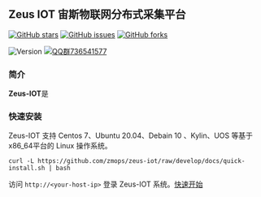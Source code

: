 ## Zeus IOT 宙斯物联网分布式采集平台

[![GitHub stars](https://img.shields.io/github/stars/zmops/zeus-iot.svg?style=for-the-badge&label=Stars&logo=github)](https://github.com/zmops/zeus-iot)
[![GitHub issues](https://img.shields.io/github/issues/zmops/zeus-iot?style=for-the-badge&label=Issuess&logo=github)](https://github.com/zmops/zeus-iot)
[![GitHub forks](https://img.shields.io/github/forks/zmops/zeus-iot?style=for-the-badge&label=Forks&logo=github)](https://github.com/zmops/zeus-iot)

![Version](https://img.shields.io/badge/version-1.0.0--RELEASE-brightgreen)
[![QQ群736541577](https://img.shields.io/badge/QQ群-736541577-brightgreen)](https://qm.qq.com/cgi-bin/qm/qr?k=CcWBdkXjkgt99bBu5d_-1TeS36DhCkU4&jump_from=webapi)

### 简介

**Zeus-IOT**是

### 快速安装

Zeus-IOT 支持 Centos 7、Ubuntu 20.04、Debain 10 、Kylin、UOS 等基于x86_64平台的 Linux 操作系统。

```shell
curl -L https://github.com/zmops/zeus-iot/raw/develop/docs/quick-install.sh | bash
```

访问 `http://<your-host-ip>` 登录 Zeus-IOT 系统。[快速开始](./docs/quick-start.rst)

